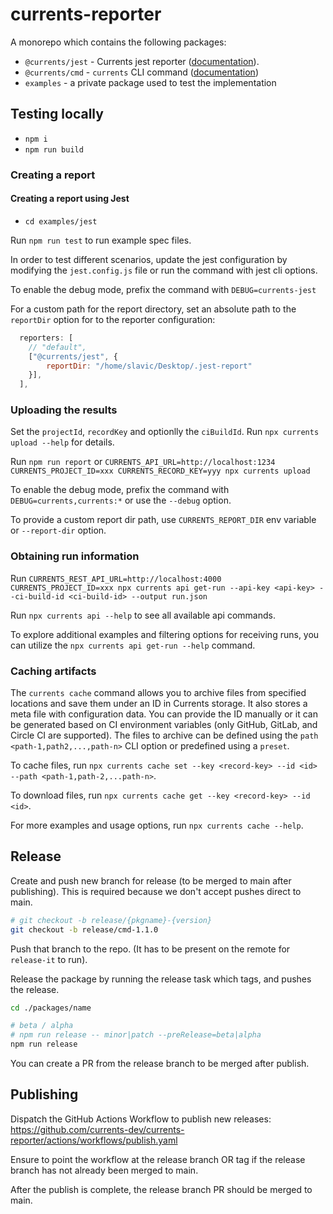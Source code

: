 # currents-reporter

A monorepo which contains the following packages:

- `@currents/jest` - Currents jest reporter ([documentation](https://docs.currents.dev/resources/reporters/currents-jest)).
- `@currents/cmd` - `currents` CLI command ([documentation](https://docs.currents.dev/resources/reporters/currents-cmd))
- `examples` - a private package used to test the implementation

## Testing locally

- `npm i`
- `npm run build`


### Creating a report

#### Creating a report using Jest

- `cd examples/jest`

Run `npm run test` to run example spec files.

In order to test different scenarios, update the jest configuration by modifying the `jest.config.js` file or run the command with jest cli options.

To enable the debug mode, prefix the command with `DEBUG=currents-jest`

For a custom path for the report directory, set an absolute path to the `reportDir` option for to the reporter configuration:

```javascript
  reporters: [
    // "default",
    ["@currents/jest", {
        reportDir: "/home/slavic/Desktop/.jest-report"
    }],
  ],
```

### Uploading the results

Set the `projectId`, `recordKey` and optionlly the `ciBuildId`. Run `npx currents upload --help` for details.

Run `npm run report` or `CURRENTS_API_URL=http://localhost:1234 CURRENTS_PROJECT_ID=xxx CURRENTS_RECORD_KEY=yyy npx currents upload`

To enable the debug mode, prefix the command with `DEBUG=currents,currents:*` or use the `--debug` option.

To provide a custom report dir path, use `CURRENTS_REPORT_DIR` env variable or `--report-dir` option.

### Obtaining run information

Run `CURRENTS_REST_API_URL=http://localhost:4000 CURRENTS_PROJECT_ID=xxx npx currents api get-run --api-key <api-key> --ci-build-id <ci-build-id> --output run.json`

Run `npx currents api --help` to see all available api commands.

To explore additional examples and filtering options for receiving runs, you can utilize the `npx currents api get-run --help` command.

### Caching artifacts

The `currents cache` command allows you to archive files from specified locations and save them under an ID in Currents storage. It also stores a meta file with configuration data. You can provide the ID manually or it can be generated based on CI environment variables (only GitHub, GitLab, and Circle CI are supported). The files to archive can be defined using the `path <path-1,path2,...,path-n>` CLI option or predefined using a `preset`.

To cache files, run `npx currents cache set --key <record-key> --id <id> --path <path-1,path-2,...path-n>`.

To download files, run `npx currents cache get --key <record-key> --id <id>`.

For more examples and usage options, run `npx currents cache --help`.

## Release

Create and push new branch for release (to be merged to main after publishing). This is required because we don't accept pushes direct to main.

```sh
# git checkout -b release/{pkgname}-{version}
git checkout -b release/cmd-1.1.0
```

Push that branch to the repo. (It has to be present on the remote for `release-it` to run).

Release the package by running the release task which tags, and pushes the release.

```sh
cd ./packages/name

# beta / alpha
# npm run release -- minor|patch --preRelease=beta|alpha
npm run release
```

You can create a PR from the release branch to be merged after publish.

## Publishing

Dispatch the GitHub Actions Workflow to publish new releases: https://github.com/currents-dev/currents-reporter/actions/workflows/publish.yaml

Ensure to point the workflow at the release branch OR tag if the release branch has not already been merged to main.

After the publish is complete, the release branch PR should be merged to main.


